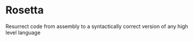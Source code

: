 # Rosetta
Resurrect code from assembly to a syntactically correct version of any high level language
